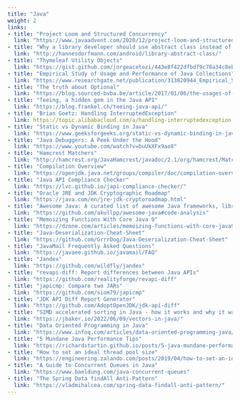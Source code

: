 ```yaml
---
title: "Java"
weight: 2
links:
- title: "Project Loom and Structured Concurrency"
  link: "https://www.javaadvent.com/2020/12/project-loom-and-structured-concurrency.html"
- title: "Why a library developer should use abstract class instead of interface"
  link: "http://hannesdorfmann.com/android/library-abstract-class/"
- title: "Thymeleaf Utility Objects"
  link: "https://gist.github.com/jorgeacetozi/443e8f422dfbdf9c78a34c8eb25d5693"
- title: "Empirical Study of Usage and Performance of Java Collections"
  link: "https://www.researchgate.net/publication/313820944_Empirical_Study_of_Usage_and_Performance_of_Java_Collections"
- title: "The truth about Optional"
  link: "https://blog.sourced-bvba.be/article/2017/01/06/the-usages-of-optional"
- title: "Teeing, a hidden gem in the Java API"
  link: "https://blog.frankel.ch/teeing-java-api/"
- title: "Brian Goetz: Handling InterruptedException"
  link: https://topic.alibabacloud.com/a/handling-interruptedexception-brian-goetz_8_8_31503524.html
- title: "Static vs Dynamic Binding in Java"
  link: "https://www.geeksforgeeks.org/static-vs-dynamic-binding-in-java/"
- title: "Java Debuggers: A Peek Under the Hood"
  link: "https://www.youtube.com/watch?v=buUkXFx9ao8"
- title: "Hamcrest Matchers"
  link: "http://hamcrest.org/JavaHamcrest/javadoc/2.1/org/hamcrest/Matchers.html"
- title: "Compilation Overview"
  link: "https://openjdk.java.net/groups/compiler/doc/compilation-overview/index.html"
- title: "Java API Compliance Checker"
  link: "https://lvc.github.io/japi-compliance-checker/"
- title: "Oracle JRE and JDK Cryptographic Roadmap"
  link: "https://java.com/en/jre-jdk-cryptoroadmap.html"
- title: "Awesome Java: A curated list of awesome Java frameworks, libraries and software."
  link: "https://github.com/akullpp/awesome-java#code-analysis"
- title: "Memoizing Functions With Core Java 9"
  link: "https://dzone.com/articles/memoizing-functions-with-core-java9"
- title: "Java-Deserialization-Cheat-Sheet"
  link: "https://github.com/GrrrDog/Java-Deserialization-Cheat-Sheet"
- title: "JavaMail Frequently Asked Questions"
  link: "https://javaee.github.io/javamail/FAQ"
- title: "Jandex"
  link: "https://github.com/wildfly/jandex"
- title: "revapi-diff: Report differences between Java APIs"
  link: "https://github.com/realityforge/revapi-diff"
- title: "japicmp: Compare two JARs"
  link: "https://github.com/siom79/japicmp"
- title: "JDK API Diff Report Generator"
  link: "https://github.com/AdoptOpenJDK/jdk-api-diff"
- title: "SIMD accelerated sorting in Java - how it works and why it was 3x faster"
  link: "https://jbaker.io/2022/06/09/vectors-in-java/"
- title: "Data Oriented Programming in Java"
  link: "https://www.infoq.com/articles/data-oriented-programming-java/"
- title: "5 Mundane Java Performance Tips"
  link: "https://richardstartin.github.io/posts/5-java-mundane-performance-tricks"
- title: "How to set an ideal thread pool size"
  link: "https://engineering.zalando.com/posts/2019/04/how-to-set-an-ideal-thread-pool-size.html"
- title: "A Guide to Concurrent Queues in Java"
  link: "https://www.baeldung.com/java-concurrent-queues"
- title: "The Spring Data findAll Anti-Pattern"
  link: "https://vladmihalcea.com/spring-data-findall-anti-pattern/"
---
```


